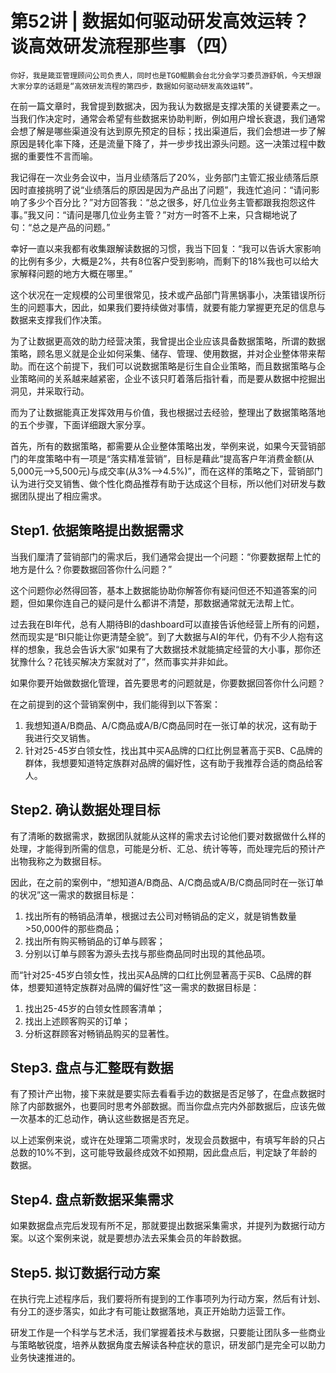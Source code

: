 # 第52讲 | 数据如何驱动研发高效运转？谈高效研发流程那些事（四）

    你好，我是箴亚管理顾问公司负责人，同时也是TGO鲲鹏会台北分会学习委员游舒帆，今天想跟大家分享的话题是“高效研发流程的第四步，数据如何驱动研发高效运转”。

在前一篇文章时，我曾提到数据决，因为我认为数据是支撑决策的关键要素之一。当我们作决定时，通常会希望有些数据来协助判断，例如用户增长衰退，我们通常会想了解是哪些渠道没有达到原先预定的目标；找出渠道后，我们会想进一步了解原因是转化率下降，还是流量下降了，并一步步找出源头问题。这一决策过程中数据的重要性不言而喻。

我记得在一次业务会议中，当月业绩落后了20%，业务部门主管汇报业绩落后原因时直接挑明了说“业绩落后的原因是因为产品出了问题”，我连忙追问：“请问影响了多少个百分比？”对方回答我：“总之很多，好几位业务主管都跟我抱怨这件事。”我又问：“请问是哪几位业务主管？”对方一时答不上来，只含糊地说了句：“总之是产品的问题。”

幸好一直以来我都有收集跟解读数据的习惯，我当下回复：“我可以告诉大家影响的比例有多少，大概是2%，共有8位客户受到影响，而剩下的18%我也可以给大家解释问题的地方大概在哪里。”

这个状况在一定规模的公司里很常见，技术或产品部门背黑锅事小，决策错误所衍生的问题事大，因此，如果我们要持续做对事情，就要有能力掌握更充足的信息与数据来支撑我们作决策。

为了让数据更高效的助力经营决策，我曾提出企业应该具备数据策略，所谓的数据策略，顾名思义就是企业如何采集、储存、管理、使用数据，并对企业整体带来帮助。而在这个前提下，我们可以说数据策略是衍生自企业策略，而且数据策略与企业策略间的关系越来越紧密，企业不该只盯着落后指针看，而是要从数据中挖掘出洞见，并采取行动。

而为了让数据能真正发挥效用与价值，我也根据过去经验，整理出了数据策略落地的五个步骤，下面详细跟大家分享。

首先，所有的数据策略，都需要从企业整体策略出发，举例来说，如果今天营销部门的年度策略中有一项是“落实精准营销”，目标是藉此“提高客户年消费金额(从5,000元–>5,500元)与成交率(从3%–>4.5%)”，而在这样的策略之下，营销部门认为进行交叉销售、做个性化商品推荐有助于达成这个目标，所以他们对研发与数据团队提出了相应需求。

## Step1. 依据策略提出数据需求

当我们厘清了营销部门的需求后，我们通常会提出一个问题：“你要数据帮上忙的地方是什么？你要数据回答你什么问题？”

这个问题你必然得回答，基本上数据能协助你解答你有疑问但还不知道答案的问题，但如果你连自己的疑问是什么都讲不清楚，那数据通常就无法帮上忙。

过去我在BI年代，总有人期待BI的dashboard可以直接告诉他经营上所有的问题，然而现实是“BI只能让你更清楚全貌”。到了大数据与AI的年代，仍有不少人抱有这样的想象，我总会告诉大家“如果有了大数据技术就能搞定经营的大小事，那你还犹豫什么？花钱买解决方案就对了”，然而事实并非如此。

如果你要开始做数据化管理，首先要思考的问题就是，你要数据回答你什么问题？

在之前提到的这个营销案例中，我们能得到以下答案：

1.  我想知道A/B商品、A/C商品或A/B/C商品同时在一张订单的状况，这有助于我进行交叉销售。
2.  针对25-45岁白领女性，找出其中买A品牌的口红比例显著高于买B、C品牌的群体，我想要知道特定族群对品牌的偏好性，这有助于我推荐合适的商品给客人。

## Step2. 确认数据处理目标

有了清晰的数据需求，数据团队就能从这样的需求去讨论他们要对数据做什么样的处理，才能得到所需的信息，可能是分析、汇总、统计等等，而处理完后的预计产出物我称之为数据目标。

因此，在之前的案例中，“想知道A/B商品、A/C商品或A/B/C商品同时在一张订单的状况”这一需求的数据目标是：

1.  找出所有的畅销品清单，根据过去公司对畅销品的定义，就是销售数量>50,000件的那些商品；
2.  找出所有购买畅销品的订单与顾客；
3.  分别以订单与顾客为源头去找与那些商品同时出现的其他品项。

而“针对25-45岁白领女性，找出买A品牌的口红比例显著高于买B、C品牌的群体，想要知道特定族群对品牌的偏好性”这一需求的数据目标是：

1.  找出25-45岁的白领女性顾客清单；
2.  找出上述顾客购买的订单；
3.  分析这群顾客对畅销品购买的显著性。

## Step3. 盘点与汇整既有数据

有了预计产出物，接下来就是要实际去看看手边的数据是否足够了，在盘点数据时除了内部数据外，也要同时思考外部数据。而当你盘点完内外部数据后，应该先做一次基本的汇总动作，确认这些数据是否充足。

以上述案例来说，或许在处理第二项需求时，发现会员数据中，有填写年龄的只占总数的10%不到，这可能导致最终成效不如预期，因此盘点后，判定缺了年龄的数据。

## Step4. 盘点新数据采集需求

如果数据盘点完后发现有所不足，那就要提出数据采集需求，并提列为数据行动方案。以这个案例来说，就是要想办法去采集会员的年龄数据。

## Step5. 拟订数据行动方案

在执行完上述程序后，我们要将所有提到的工作事项列为行动方案，然后有计划、有分工的逐步落实，如此才有可能让数据落地，真正开始助力运营工作。

研发工作是一个科学与艺术活，我们掌握着技术与数据，只要能让团队多一些商业与策略敏锐度，培养从数据角度去解读各种症状的意识，研发部门是完全可以助力业务快速推进的。
    